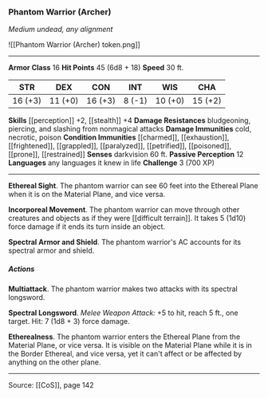 ### Phantom Warrior (Archer)
_Medium undead, any alignment_

![[Phantom Warrior (Archer) token.png]]


---

**Armor Class** 16
**Hit Points** 45 (6d8 + 18)
**Speed** 30 ft.

| STR     | DEX     | CON     | INT     | WIS     | CHA     |
|---------|---------|---------|---------|---------|---------|
| 16 (+3) | 11 (+0) | 16 (+3) | 8 (-1) | 10 (+0) | 15 (+2) |

**Skills** [[perception]] +2, [[stealth]] +4
**Damage Resistances** bludgeoning, piercing, and slashing from nonmagical attacks
**Damage Immunities** cold, necrotic, poison
**Condition Immunities** [[charmed]], [[exhaustion]], [[frightened]], [[grappled]], [[paralyzed]], [[petrified]], [[poisoned]], [[prone]], [[restrained]]
**Senses** darkvision 60 ft.
**Passive Perception** 12
**Languages** any languages it knew in life
**Challenge** 3 (700 XP)

---

**Ethereal Sight**. The phantom warrior can see 60 feet into the Ethereal Plane when it is on the Material Plane, and vice versa.

**Incorporeal Movement**. The phantom warrior can move through other creatures and objects as if they were [[difficult terrain]]. It takes 5 (1d10) force damage if it ends its turn inside an object.

**Spectral Armor and Shield**. The phantom warrior's AC accounts for its spectral armor and shield.

##### Actions
**Multiattack**. The phantom warrior makes two attacks with its spectral longsword.

**Spectral Longsword**. _Melee Weapon Attack:_ +5 to hit, reach 5 ft., one target. Hit: 7 (1d8 + 3) force damage.

**Etherealness**. The phantom warrior enters the Ethereal Plane from the Material Plane, or vice versa. It is visible on the Material Plane while it is in the Border Ethereal, and vice versa, yet it can't affect or be affected by anything on the other plane.


---

Source: [[CoS]], page 142